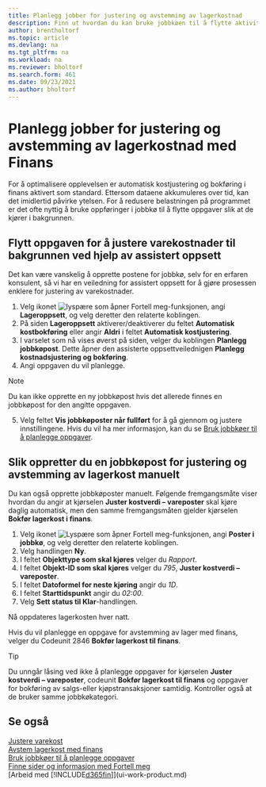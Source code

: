 ```yaml
---
title: Planlegg jobber for justering og avstemming av lagerkostnad
description: Finn ut hvordan du kan bruke jobbkøen til å flytte aktivitetene for å justere lagerkost eller avstemme den sammen med Finans til bakgrunnen. Hvis selskapet for eksempel kjører mange oppgaver eller behandler mange transaksjoner.
author: brentholtorf
ms.topic: article
ms.devlang: na
ms.tgt_pltfrm: na
ms.workload: na
ms.reviewer: bholtorf
ms.search.form: 461
ms.date: 09/23/2021
ms.author: bholtorf
---
```

# <a name="schedule-jobs-for-adjusting-and-reconciling-inventory-cost-with-the-general-ledger"></a>Planlegg jobber for justering og avstemming av lagerkostnad med Finans

For å optimalisere opplevelsen er automatisk kostjustering og bokføring i finans aktivert som standard. Ettersom dataene akkumuleres over tid, kan det imidlertid påvirke ytelsen. For å redusere belastningen på programmet er det ofte nyttig å bruke oppføringer i jobbkø til å flytte oppgaver slik at de kjører i bakgrunnen.

## <a name="move-the-task-of-adjusting-item-costs-to-the-background-with-the-help-of-assisted-setup"></a>Flytt oppgaven for å justere varekostnader til bakgrunnen ved hjelp av assistert oppsett

Det kan være vanskelig å opprette postene for jobbkø, selv for en erfaren konsulent, så vi har en veiledning for assistert oppsett for å gjøre prosessen enklere for justering av varekostnader.  

1. Velg ikonet ![lyspære som åpner Fortell meg-funksjonen](media/ui-search/search_small.png "Fortell hva du vil gjøre"), angi **Lageroppsett**, og velg deretter den relaterte koblingen.  
2. På siden **Lageroppsett** aktiverer/deaktiverer du feltet **Automatisk kostbokføring** eller angir **Aldri** i feltet **Automatisk kostjustering**.  
3. I varselet som nå vises øverst på siden, velger du koblingen **Planlegg jobbkøpost**. Dette åpner den assisterte oppsettveilednigen **Planlegg kostnadsjustering og bokføring**.  
4. Angi oppgaven du vil planlegge.  

  > [!NOTE]
  > Du kan ikke opprette en ny jobbkøpost hvis det allerede finnes en jobbkøpost for den angitte oppgaven.

5. Velg feltet **Vis jobbkøposter når fullført** for å gå gjennom og justere innstillingene. Hvis du vil ha mer informasjon, kan du se [Bruk jobbkøer til å planlegge oppgaver](admin-job-queues-schedule-tasks.md).  

## <a name="to-create-a-job-queue-entry-for-adjusting-and-reconciling-inventory-cost-manually"></a>Slik oppretter du en jobbkøpost for justering og avstemming av lagerkost manuelt

Du kan også opprette jobbkøposter manuelt. Følgende fremgangsmåte viser hvordan du angir at kjørselen **Juster kostverdi – vareposter** skal kjøre daglig automatisk, men den samme fremgangsmåten gjelder kjørselen **Bokfør lagerkost i finans**.  

1. Velg ikonet ![Lyspære som åpner Fortell meg-funksjonen](media/ui-search/search_small.png "Fortell hva du vil gjøre"), angi **Poster i jobbkø**, og velg deretter den relaterte koblingen.  
2. Velg handlingen **Ny**.  
3. I feltet **Objekttype som skal kjøres** velger du *Rapport*.  
4. I feltet **Objekt-ID som skal kjøres** velger du *795*, **Juster kostverdi – vareposter**.  
5. I feltet **Datoformel for neste kjøring** angir du *1D*.
6. I feltet **Starttidspunkt** angir du *02:00*.
7. Velg **Sett status til Klar**-handlingen.

Nå oppdateres lagerkosten hver natt.  

Hvis du vil planlegge en oppgave for avstemming av lager med finans, velger du Codeunit 2846 **Bokfør lagerkost til finans**.

> [!TIP]
> Du unngår låsing ved ikke å planlegge oppgaver for kjørselen **Juster kostverdi – vareposter**, codeunit **Bokfør lagerkost til finans** og oppgaver for bokføring av salgs-eller kjøpstransaksjoner samtidig. Kontroller også at de bruker samme jobbkøkategori.

## <a name="see-also"></a>Se også

[Justere varekost](inventory-how-adjust-item-costs.md)  
[Avstem lagerkost med finans](finance-how-to-post-inventory-costs-to-the-general-ledger.md)  
[Bruk jobbkøer til å planlegge oppgaver](admin-job-queues-schedule-tasks.md)  
[Finne sider og informasjon med Fortell meg](ui-search.md)  
[Arbeid med [!INCLUDE[d365fin](includes/d365fin_md.md)]](ui-work-product.md)  
